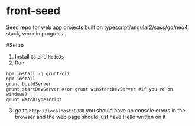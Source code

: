 front-seed
==========

Seed repo for web app projects built on typescript/angular2/sass/go/neo4j stack, work in progress.

#Setup

1) Install `Go` and `NodeJs`
2) Run 
```
npm install -g grunt-cli
npm install
grunt buildServer
grunt startDevServer #(or grunt winStartDevServer #if you're on windows)
grunt watchTypescript
```
3) go to `http://localhost:8080` you should have no console errors in the browser and the web page should just have Hello written on it
